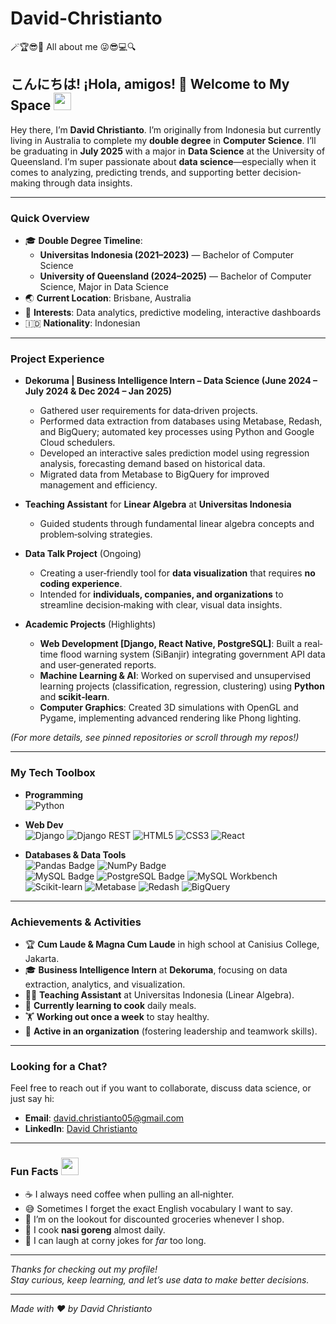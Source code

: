 # David-Christianto
🪄🏆😎🥴 All about me 😜😎💻🔍


<!--
  Filename: README.md
  Location: https://github.com/christiantoDavid/christiantoDavid
-->

## こんにちは! ¡Hola, amigos! 👋 Welcome to My Space <img src="https://media.giphy.com/media/hvRJCLFzcasrR4ia7z/giphy.gif" width="28">

Hey there, I’m **David Christianto**. I’m originally from Indonesia but currently living in Australia to complete my **double degree** in **Computer Science**. I’ll be graduating in **July 2025** with a major in **Data Science** at the University of Queensland. I’m super passionate about **data science**—especially when it comes to analyzing, predicting trends, and supporting better decision‐making through data insights.

---

### Quick Overview
- 🎓 **Double Degree Timeline**:
  - **Universitas Indonesia (2021–2023)** — Bachelor of Computer Science
  - **University of Queensland (2024–2025)** — Bachelor of Computer Science, Major in Data Science
- 🌏 **Current Location**: Brisbane, Australia
- 🎯 **Interests**: Data analytics, predictive modeling, interactive dashboards
- 🇮🇩 **Nationality**: Indonesian

---

### Project Experience
- **Dekoruma | Business Intelligence Intern – Data Science (June 2024 – July 2024 & Dec 2024 – Jan 2025)**  
  - Gathered user requirements for data‐driven projects.  
  - Performed data extraction from databases using Metabase, Redash, and BigQuery; automated key processes using Python and Google Cloud schedulers.  
  - Developed an interactive sales prediction model using regression analysis, forecasting demand based on historical data.  
  - Migrated data from Metabase to BigQuery for improved management and efficiency.  

- **Teaching Assistant** for **Linear Algebra** at **Universitas Indonesia**  
  - Guided students through fundamental linear algebra concepts and problem‐solving strategies.

- **Data Talk Project** (Ongoing)  
  - Creating a user‐friendly tool for **data visualization** that requires **no coding experience**.  
  - Intended for **individuals, companies, and organizations** to streamline decision‐making with clear, visual data insights.

- **Academic Projects** (Highlights)  
  - **Web Development [Django, React Native, PostgreSQL]**: Built a real‐time flood warning system (SiBanjir) integrating government API data and user‐generated reports.  
  - **Machine Learning & AI**: Worked on supervised and unsupervised learning projects (classification, regression, clustering) using **Python** and **scikit‐learn**.  
  - **Computer Graphics**: Created 3D simulations with OpenGL and Pygame, implementing advanced rendering like Phong lighting.

*(For more details, see pinned repositories or scroll through my repos!)*

---

### My Tech Toolbox
- **Programming**  
  ![Python](https://img.shields.io/badge/-Python-3776AB?logo=python&logoColor=white&style=flat-square)

- **Web Dev**  
  ![Django](https://img.shields.io/badge/-Django-092E20?logo=django&logoColor=white&style=flat-square)
  ![Django REST](https://img.shields.io/badge/-Django%20REST%20API-092E20?logo=django&logoColor=white&style=flat-square)
  ![HTML5](https://img.shields.io/badge/-HTML5-E34F26?logo=html5&logoColor=white&style=flat-square)
  ![CSS3](https://img.shields.io/badge/-CSS3-1572B6?logo=css3&logoColor=white&style=flat-square)
  ![React](https://img.shields.io/badge/-React-61DAFB?logo=react&logoColor=black&style=flat-square)

- **Databases & Data Tools**  
  ![Pandas Badge](https://img.shields.io/badge/-Pandas-150458?logo=pandas&logoColor=white&style=flat-square)
  ![NumPy Badge](https://img.shields.io/badge/-NumPy-013243?logo=numpy&logoColor=white&style=flat-square)  
  ![MySQL Badge](https://img.shields.io/badge/-MySQL-4479A1?logo=mysql&logoColor=white&style=flat-square)
  ![PostgreSQL Badge](https://img.shields.io/badge/-PostgreSQL-336791?logo=postgresql&logoColor=white&style=flat-square)
  ![MySQL Workbench](https://img.shields.io/badge/-MySQL_Workbench-4479A1?logo=mysql&logoColor=white&style=flat-square)
  ![Scikit-learn](https://img.shields.io/badge/-Scikit_Learn-F7931E?logo=scikit-learn&logoColor=white&style=flat-square)
  ![Metabase](https://img.shields.io/badge/-Metabase-lightgrey?style=flat-square)
  ![Redash](https://img.shields.io/badge/-Redash-lightgrey?style=flat-square)
  ![BigQuery](https://img.shields.io/badge/-BigQuery-4285F4?logo=google-cloud&logoColor=white&style=flat-square)

---

### Achievements & Activities
- 🏆 **Cum Laude & Magna Cum Laude** in high school at Canisius College, Jakarta.
- 🎓 **Business Intelligence Intern** at **Dekoruma**, focusing on data extraction, analytics, and visualization.
- 🧑‍🏫 **Teaching Assistant** at Universitas Indonesia (Linear Algebra).
- 🍳 **Currently learning to cook** daily meals.
- 🏋️ **Working out once a week** to stay healthy.
- 🏢 **Active in an organization** (fostering leadership and teamwork skills).

---

### Looking for a Chat?
Feel free to reach out if you want to collaborate, discuss data science, or just say hi:

- **Email**: [david.christianto05@gmail.com](mailto:david.christianto05@gmail.com)
- **LinkedIn**: [David Christianto](https://www.linkedin.com/in/david-christianto-11ba85219/)

---

### Fun Facts <img src="https://media.giphy.com/media/l0MYFSaYgQwPhCjLW/giphy.gif" width="28">
- ☕ I always need coffee when pulling an all‐nighter.  
- 😅 Sometimes I forget the exact English vocabulary I want to say.  
- 🛒 I’m on the lookout for discounted groceries whenever I shop.  
- 🍳 I cook **nasi goreng** almost daily.  
- 🤭 I can laugh at corny jokes for *far* too long.

---

_Thanks for checking out my profile!_  
_Stay curious, keep learning, and let’s use data to make better decisions._  

<hr />

*Made with ❤️ by David Christianto*
